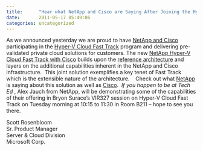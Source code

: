 ```yaml
---
title:      "Hear what NetApp and Cisco are Saying After Joining the Hyper-V Fast Track Program"
date:       2011-05-17 05:49:06
categories: uncategorized
---
```

As we announced yesterday we are proud to have [NetApp and Cisco](http://blogs.technet.com/b/virtualization/archive/2011/05/16/new-hyper-v-cloud-fast-track-partners-double-down-on-private-cloud-vision.aspx) participating in the [Hyper-V Cloud Fast Track](http://www.microsoft.com/virtualization/en/us/hyperv-cloud-fasttrack.aspx) program and delivering pre-validated private cloud solutions for customers. The new [NetApp Hyper-V Cloud Fast Track with Cisco](https://www.netapp.com/microsoftcloud) builds upon the [reference architecture](http://download.microsoft.com/download/B/7/9/B7931A5A-18F6-41EA-B603-975EF281587F/Hyper-V_Cloud_Fast_Track_White_Paper.pdf) and layers on the additional capabilities inherent in the NetApp and Cisco infrastructure.  This joint solution exemplifies a key tenet of Fast Track which is the extensible nature of the architecture.    Check out what [NetApp](http://blogs.netapp.com/msenviro/2011/05/netapp-hyperv-cloud-fast-track-with-cisco.html) is saying about this solution as well as [Cisco](http://blogs.cisco.com/category/datacenter/).  _If you happen to be at Tech Ed_ , Alex Jauch from NetApp, will be demonstrating some of the capabilities of their offering in Bryon Surace’s VIR327 session on Hyper-V Cloud Fast Track on Tuesday morning at 10:15 to 11:30 in Room B211 – hope to see you there.    

Scott Rosenbloom  
Sr. Product Manager  
Server & Cloud Division  
Microsoft Corp.
